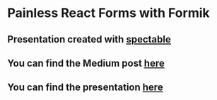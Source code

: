 # Painless React Forms with Formik

## Presentation created with [spectable](https://github.com/FormidableLabs/spectacle)

## You can find the Medium post [here](https://hackernoon.com/painless-react-forms-with-formik-e61b70473c60)

## You can find the presentation [here](http://painless-react-forms-with-formik.surge.sh/#/)